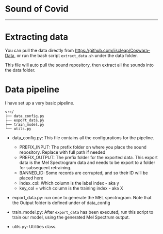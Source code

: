 # Sound of Covid
--------------

# Extracting data
You can pull the data directly from https://github.com/iiscleap/Coswara-Data, or run the bash script `extract_data.sh` under the data folder. 

This file will auto pull the sound repository, then extract all the sounds into the data folder.

# Data pipeline
I have set up a very basic pipeline.

```
src/
├── data_config.py
├── export_data.py
├── train_model.py
└── utils.py
```

- data_config.py: This file contains all the configurations for the pipeline.
  - PREFIX_INPUT: The prefix folder on where you place the sound repository. Replace with full path if needed
  - PREFIX_OUTPUT: The prefix folder for the exported data. This export data is the Mel Spectrogram data and needs to be export to a folder for subsequent retraining.
  - BANNED_ID: Some records are corrupted, and so their ID will be placed here
  - index_col: Which column is the label index - aka y
  - key_col = which column is the training index - aka X
  
- export_data.py: run once to generate the MEL spectrogram. Note that the Output folder is defined under of data_config

- train_model.py: After `export_data` has been executed, run this script to train our model, using the generated Mel Spectrum output.

- utils.py: Utilities class.
